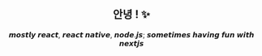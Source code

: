 <h2 align="center"> 안녕 ! ✨</h2>

<!-- <p align="center">
   <img src="https://i.imgur.com/4HKfnAn.png" width="150" />
   <img src="https://i.imgur.com/0gJo9yY.png" width="150" />
   <img src="https://i.imgur.com/w8F4apl.png" width="150" />
   <img src="https://i.imgur.com/c3eg0DH.png" width="150" />
   <img src="https://media.giphy.com/media/MTqDQqionCih6rwTh5/giphy.gif" width="550" />
   <img src="https://user-images.githubusercontent.com/38048916/178339944-c9bea3b1-d737-4fa7-b141-3fe902eaf6ac.gif" width="150" />
   <img src="https://user-images.githubusercontent.com/38048916/178337138-b0eaa6c1-ab76-49f3-8f4a-2fb6c6a52e2f.gif" width="150" />
</p> -->


<p align="center">
   𝙢𝙤𝙨𝙩𝙡𝙮 𝙧𝙚𝙖𝙘𝙩, 𝙧𝙚𝙖𝙘𝙩 𝙣𝙖𝙩𝙞𝙫𝙚, 𝙣𝙤𝙙𝙚.𝙟𝙨; 𝙨𝙤𝙢𝙚𝙩𝙞𝙢𝙚𝙨 𝙝𝙖𝙫𝙞𝙣𝙜 𝙛𝙪𝙣 𝙬𝙞𝙩𝙝 𝙣𝙚𝙭𝙩𝙟𝙨
</p>
<!-- <p align="center">
   <img src="https://media.giphy.com/media/MTqDQqionCih6rwTh5/giphy.gif" width="550" />
</p> -->


